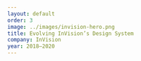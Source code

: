```yaml
---
layout: default
order: 3
image: ../images/invision-hero.png
title: Evolving InVision’s Design System
company: InVision
year: 2018–2020
---
```

